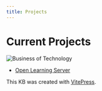 ```yaml
---
title: Projects
---
```


# Current Projects

![Business of Technology](/img/BOTLogo.png)

* [Open Learning Server](/project/ols)

This KB was created with [VitePress](https://vitepress.vuejs.org/).
